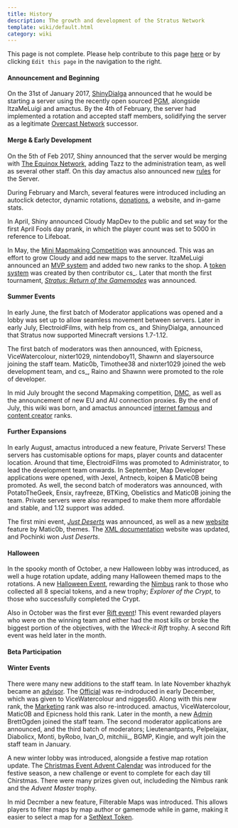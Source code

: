 ```yaml
---
title: History
description: The growth and development of the Stratus Network
template: wiki/default.html
category: wiki
---
```


This page is not complete. Please help contribute to this page <a href="https://github.com/MCResourcePile/addon-project/edit/source/src/content/<%= document.dest.replace('.html', '.md') %>" target="_blank">here</a> or by clicking `Edit this page` in the navigation to the right.

#### Announcement and Beginning

On the 31st of January 2017, [ShinyDialga](https://mcresourcepile.github.io/addon-project/wiki/ranks/administrator) announced that he would be starting a server using the recently open sourced [PGM](pgm), alongside ItzaMeLuigi and amactus. By the 4th of February, the server had implemented a rotation and accepted staff members, solidifying the server as a legitimate [Overcast Network](ocn) successor.

#### Merge & Early Development

On the 5th of Feb 2017, Shiny announced that the server would be merging with [The Equinox Network](equinox), adding Tazz to the administration team, as well as several other staff. On this day amactus also announced new [rules](https://stratus.network/rules/en) for the Server.

During February and March, several features were introduced including an autoclick detector, dynamic rotations, [donations](https://stratusnetwork.buycraft.net), a website, and in-game stats.

In April, Shiny announced Cloudy MapDev to the public and set way for the first April Fools day prank, in which the player count was set to 5000 in reference to Lifeboat.

In May, the [Mini Mapmaking Competition](https://mcresourcepile.github.io/contests/stratus/mini_map_making_competition) was announced. This was an effort to grow Cloudy and add new maps to the server. ItzaMeLuigi announced an [MVP system](https://mcresourcepile.github.io/addon-project/wiki/gameplay/mvp) and added two new ranks to the shop. A [token system](https://mcresourcepile.github.io/addon-project/wiki/gameplay/tokens) was created by then contributor cs_. Later that month the first tournament, [*Stratus: Return of the Gamemodes*](https://mcresourcepile.github.io/leagues/stratus/stratus_return_of_the_gamemodes) was announced.

#### Summer Events

In early June, the first batch of Moderator applications was opened and a lobby was set up to allow seamless movement between servers. Later in early July, ElectroidFilms, with help from cs_ and ShinyDialga, announced that Stratus now supported Minecraft versions 1.7-1.12.

The first batch of moderators was then announced, with Epicness, ViceWatercolour, nixter1029, nintendoboy11, Shawnn and slayersource joining the staff team. Matic0b, Timothee38 and nixter1029 joined the web development team, and cs_, Raino and Shawnn were promoted to the role of developer.

In mid July brought the second Mapmaking competition, [DMC](https://mcresourcepile.github.io/contests/stratus/destroy_map_competition), as well as the announcement of new EU and AU connection proxies. By the end of July, this wiki was born, and amactus announced [internet famous](https://mcresourcepile.github.io/addon-project/wiki/ranks/internet_famous) and [content creator](https://mcresourcepile.github.io/addon-project/wiki/ranks/content_creator) ranks.

#### Further Expansions

In early August, amactus introduced a new feature, Private Servers! These servers has customisable options for maps, player counts and datacenter location. Around that time, ElectroidFilms was promoted to Administrator, to lead the development team onwards. In September, Map Developer applications were opened, with Jexel, Antnecb, koipen & Matic0B being promoted. As well, the second batch of moderators was announced, with PotatoTheGeek, Ensix, rayfreeze, BTKing, Obelistics and Matic0B joining the team. Private servers were also revamped to make them more affordable and stable, and 1.12 support was added.

The first mini event, [*Just Deserts*](https://mcresourcepile.github.io/addon-project/wiki/events/just_deserts) was announced, as well as a new [website](https://stratus.network) feature by Matic0b, themes. The [XML documentation](https://docs.stratus.network) website was updated, and Pochinki won *Just Deserts*.

#### Halloween

In the spooky month of October, a new Halloween lobby was introduced, as well a huge rotation update, adding many Halloween themed maps to the rotations. A new [Halloween Event](https://mcresourcepile.github.io/addon-project/wiki/events/halloween_2017), rewarding the [Nimbus](https://mcresourcepile.github.io/addon-project/wiki/ranks/nimbus) rank to those who collected all 8 special tokens, and a new trophy; *Explorer of the Crypt*, to those who successfully completed the Crypt.

Also in October was the first ever [Rift event](https://mcresourcepile.github.io/addon-project/wiki/events/rift)! This event rewarded players who were on the winning team and either had the most kills or broke the biggest portion of the objectives, with the *Wreck-it Rift* trophy. A second Rift event was held later in the month. 

#### Beta Participation



#### Winter Events

There were many new additions to the staff team. In late November khazhyk became an [advisor](https://mcresourcepile.github.io/addon-project/wiki/ranks/advisor). The [Official](https://mcresourcepile.github.io/addon-project/wiki/ranks/official) was re-indroduced in early December, which was given to ViceWatercolour and nigges60. Along with this new rank, the [Marketing](https://mcresourcepile.github.io/addon-project/wiki/ranks/marketing) rank was also re-introduced. amactus, ViceWatercolour, Matic0B and Epicness hold this rank. Later in the month, a new [Admin](https://mcresourcepile.github.io/addon-project/wiki/ranks/administrator) BrettOgden joined the staff team. The second moderator applications are announced, and the third batch of moderators; Lieutenantpants, Pelpelajax, Diabolicx, Monti, byRobo, Ivan\_O, mitchiii\_, BGMP, Kingie, and wylt join the staff team in January.

A new winter lobby was introduced, alongside a festive map rotation update. The [Christmas Event Advent Calendar](https://mcresourcepile.github.io/addon-project/wiki/events/advent_calendar) was introduced for the festive season, a new challenge or event to complete for each day till Chirstmas. There were many prizes given out, includeding the Nimbus rank and the *Advent Master* trophy.

In mid Decmber a new feature, Filterable Maps was introduced. This allows players to filter maps by map author or gamemode while in game, making it easier to select a map for a [SetNext Token](https://mcresourcepile.github.io/addon-project/wiki/gameplay/tokens).
